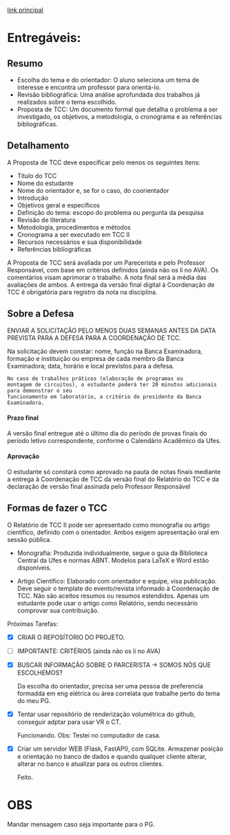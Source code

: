 [link principal](https://onedrive.live.com/?authkey=%21AOLbO%5FdpXFgS9kI&id=3FC1660B9A1C200E%21242877&cid=3FC1660B9A1C200E&parId=root&parQt=sharedby&o=OneUp)


# Entregáveis:

## Resumo

- Escolha do tema e do orientador: 
O aluno seleciona um tema de interesse e encontra um professor para orientá-lo.
- Revisão bibliográfica: Uma análise aprofundada dos trabalhos já realizados sobre o tema escolhido.
- Proposta de TCC: Um documento formal que detalha o problema a ser investigado, os objetivos, a metodologia, o cronograma e as referências bibliográficas.

## Detalhamento

A Proposta de TCC deve especificar pelo menos os seguintes itens:
- Título do TCC
- Nome do estudante
- Nome do orientador e, se for o caso, do coorientador
- Introdução
- Objetivos geral e específicos
- Definição do tema: escopo do problema ou pergunta da pesquisa
- Revisão de literatura
- Metodologia, procedimentos e métodos
- Cronograma a ser executado em TCC II
- Recursos necessários e sua disponibilidade
- Referências bibliográficas 

A Proposta de TCC será avaliada por um Parecerista e pelo Professor Responsável, com base em critérios definidos (ainda não os li no AVA). Os comentários visam aprimorar o trabalho. A nota final será a média das avaliações de ambos. A entrega da versão final digital à Coordenação de TCC é obrigatória para registro da nota na disciplina.

## Sobre a Defesa

ENVIAR A SOLICITAÇÃO PELO MENOS DUAS SEMANAS ANTES DA DATA PREVISTA PARA A DEFESA PARA
A COORDENAÇÃO DE TCC.

Na solicitação devem constar: nome, função na Banca
Examinadora, formação e instituição ou empresa de cada membro da Banca Examinadora; data, horário
e local previstos para a defesa. 

    No caso de trabalhos práticos (elaboração de programas ou
    montagem de circuitos), o estudante poderá ter 20 minutos adicionais para demonstrar o seu
    funcionamento em laboratório, a critério do presidente da Banca Examinadora.


#### Prazo final
A versão final entregue até o último dia
do período de provas finais do período letivo correspondente, conforme o Calendário Acadêmico da
Ufes.

#### Aprovação

O estudante só
constará como aprovado na pauta de notas finais mediante a entrega à Coordenação de TCC da versão
final do Relatório do TCC e da declaração de versão final assinada pelo Professor Responsável

## Formas de fazer o TCC


O Relatório de TCC II pode ser apresentado como monografia ou artigo científico, definido com o orientador. Ambos exigem apresentação oral em sessão pública.

- Monografia: Produzida individualmente, segue o guia da Biblioteca Central da Ufes e normas ABNT. Modelos para LaTeX e Word estão disponíveis.

- Artigo Científico: Elaborado com orientador e equipe, visa publicação. Deve seguir o template do evento/revista informado à Coordenação de TCC. Não são aceitos resumos ou resumos estendidos. Apenas um estudante pode usar o artigo como Relatório, sendo necessário comprovar sua contribuição.


 Próximas Tarefas: 
- [x] CRIAR O REPOSÍTORIO DO PROJETO.

- [ ] IMPORTANTE: CRITÉRIOS (ainda não os li no AVA)

- [x] BUSCAR INFORMAÇÃO SOBRE O PARCERISTA -> SOMOS NÓS QUE ESCOLHEMOS?

    Da escolha do orientador, precisa ser uma pessoa de preferencia formadda em eng elétrica ou área correlata que
    trabalhe perto do tema do meu PG.
    
- [x] Tentar usar repositório de renderização volumétrica do github, conseguir adptar para usar VR o CT.

    Funcionando. Obs: Testei no computador de casa.

- [x] Criar um servidor WEB (Flask, FastAPI), com SQLite. Armazenar posição e orientação no banco de dados e quando qualquer cliente alterar, alterar no banco e atualizar para os outros clientes.

    Feito.

# OBS

Mandar mensagem caso seja importante para o PG.
